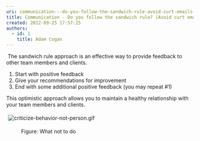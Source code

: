 ```yaml
---
uri: communication---do-you-follow-the-sandwich-rule-avoid-curt-emails-when-correcting-people
title: Communication - Do you follow the sandwich rule? (Avoid curt emails when correcting people)
created: 2012-09-25 17:57:25
authors:
  - id: 1
    title: Adam Cogan
---
```





<span class='intro'> <p>​​​
                    The sandwich rule approach is an effective way to provide feedback to other team
                    members and clients.<br></p> </span>

<ol><li>Start with positive feedback</li><li>Give your recommendations for improvement</li><li>End with some additional positive feedback (you may repeat #1)</li></ol><p> This optimistic approach allows you to maintain a healthy relationship with your team members and clients.</p><p class="ssw15-rteElement-GreyBox">
   <img src="/PublishingImages/criticize-behavior-not-person.gif" alt="criticize-behavior-not-person.gif" style="margin&#58;5px;" />&#160;</p>
<dd class="ssw15-rteElement-FigureNormal">Figure&#58; What not to do​​​​<br></dd>​<br>


